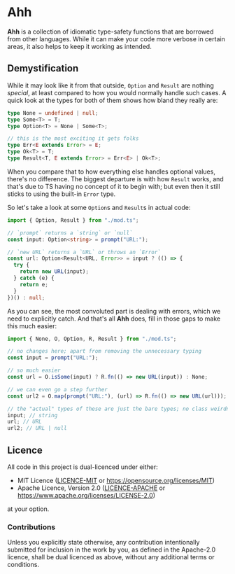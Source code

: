 <!-- deno-fmt-ignore-file -->

# Ahh

**Ahh** is a collection of idiomatic type-safety functions that are borrowed
from other languages. While it can make your code more verbose in certain areas,
it also helps to keep it working as intended.

## Demystification

While it may look like it from that outside, `Option` and `Result` are nothing
*special*, at least compared to how you would normally handle such cases. A
quick look at the types for both of them shows how bland they really are:

```ts
type None = undefined | null;
type Some<T> = T;
type Option<T> = None | Some<T>;

// this is the most exciting it gets folks
type Err<E extends Error> = E;
type Ok<T> = T;
type Result<T, E extends Error> = Err<E> | Ok<T>;
```

When you compare that to how everything else handles optional values, there's no
difference. The biggest departure is with how `Result` works, and that's due to
TS having no concept of it to begin with; but even then it still sticks to using
the built-in `Error` type.

So let's take a look at some `Option`s and `Result`s in actual code:

```ts
import { Option, Result } from "./mod.ts";

// `prompt` returns a `string` or `null`
const input: Option<string> = prompt("URL:");

// `new URL` returns a `URL` or throws an `Error`
const url: Option<Result<URL, Error>> = input ? (() => {
  try {
    return new URL(input);
  } catch (e) {
    return e;
  }
})() : null;
```

As you can see, the most convoluted part is dealing with errors, which we need
to explicitly catch. And that's all **Ahh** does, fill in those gaps to make
this much easier:

```ts
import { None, O, Option, R, Result } from "./mod.ts";

// no changes here; apart from removing the unnecessary typing
const input = prompt("URL:");

// so much easier
const url = O.isSome(input) ? R.fn(() => new URL(input)) : None;

// we can even go a step further
const url2 = O.map(prompt("URL:"), (url) => R.fn(() => new URL(url)));

// the "actual" types of these are just the bare types; no class weirdness
input; // string
url; // URL
url2; // URL | null
```

## Licence

All code in this project is dual-licenced under either:

- MIT Licence ([LICENCE-MIT](./LICENCE-MIT) or
  https://opensource.org/licenses/MIT)
- Apache Licence, Version 2.0 ([LICENCE-APACHE](./LICENCE-APACHE) or
  https://www.apache.org/licenses/LICENSE-2.0)

at your option.

### Contributions

Unless you explicitly state otherwise, any contribution intentionally submitted
for inclusion in the work by you, as defined in the Apache-2.0 licence, shall be
dual licenced as above, without any additional terms or conditions.
